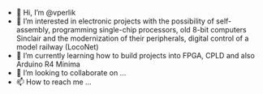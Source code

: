- 👋 Hi, I’m @vperlik
- 👀 I’m interested in electronic projects with the possibility of self-assembly, programming single-chip processors, old 8-bit computers Sinclair and the modernization of their peripherals, digital control of a model railway (LocoNet)
- 🌱 I’m currently learning how to build projects into FPGA, CPLD and also Arduino R4 Minima
- 💞️ I’m looking to collaborate on ...
- 📫 How to reach me ...

<!---
vperlik/vperlik is a ✨ special ✨ repository because its `README.md` (this file) appears on your GitHub profile.
You can click the Preview link to take a look at your changes.
--->
